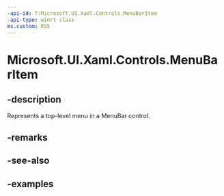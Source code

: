 ```yaml
---
-api-id: T:Microsoft.UI.Xaml.Controls.MenuBarItem
-api-type: winrt class
ms.custom: RS5
---
```

<!-- Class syntax.
public class MenuBarItem : Control, Control
-->

# Microsoft.UI.Xaml.Controls.MenuBarItem


## -description

Represents a top-level menu in a MenuBar control.


## -remarks


## -see-also


## -examples


